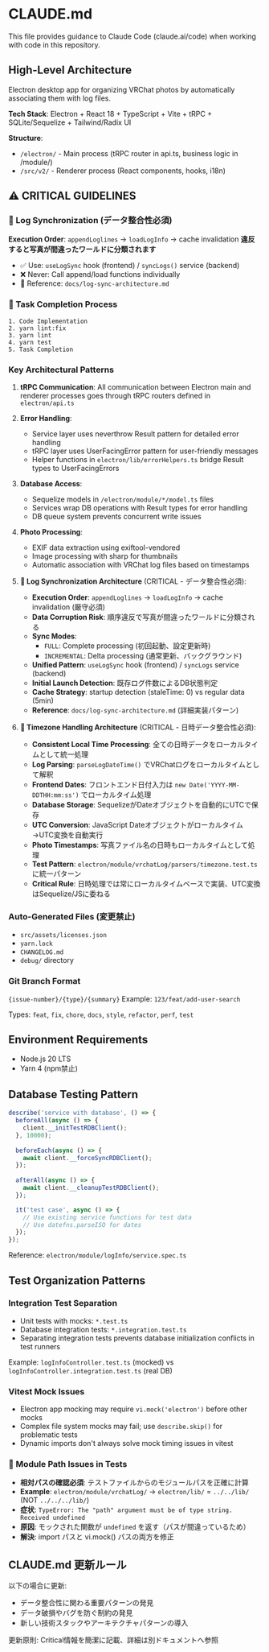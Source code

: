 # CLAUDE.md

This file provides guidance to Claude Code (claude.ai/code) when working with code in this repository.

## High-Level Architecture

Electron desktop app for organizing VRChat photos by automatically associating them with log files.

**Tech Stack**: Electron + React 18 + TypeScript + Vite + tRPC + SQLite/Sequelize + Tailwind/Radix UI

**Structure**:
- `/electron/` - Main process (tRPC router in api.ts, business logic in /module/)
- `/src/v2/` - Renderer process (React components, hooks, i18n)

## ⚠️ CRITICAL GUIDELINES

### 🚨 Log Synchronization (データ整合性必須)
**Execution Order**: `appendLoglines` → `loadLogInfo` → cache invalidation
**違反すると写真が間違ったワールドに分類されます**

- ✅ Use: `useLogSync` hook (frontend) / `syncLogs()` service (backend)
- ❌ Never: Call append/load functions individually
- 📖 Reference: `docs/log-sync-architecture.md`

### 🚨 Task Completion Process
```
1. Code Implementation
2. yarn lint:fix
3. yarn lint
4. yarn test
5. Task Completion
```

### Key Architectural Patterns

1. **tRPC Communication**: All communication between Electron main and renderer processes goes through tRPC routers defined in `electron/api.ts`

2. **Error Handling**: 
   - Service layer uses neverthrow Result pattern for detailed error handling
   - tRPC layer uses UserFacingError pattern for user-friendly messages
   - Helper functions in `electron/lib/errorHelpers.ts` bridge Result types to UserFacingErrors

3. **Database Access**: 
   - Sequelize models in `/electron/module/*/model.ts` files
   - Services wrap DB operations with Result types for error handling
   - DB queue system prevents concurrent write issues

4. **Photo Processing**:
   - EXIF data extraction using exiftool-vendored
   - Image processing with sharp for thumbnails
   - Automatic association with VRChat log files based on timestamps

5. **🚨 Log Synchronization Architecture** (CRITICAL - データ整合性必須):
   - **Execution Order**: `appendLoglines` → `loadLogInfo` → cache invalidation (厳守必須)
   - **Data Corruption Risk**: 順序違反で写真が間違ったワールドに分類される
   - **Sync Modes**: 
     - `FULL`: Complete processing (初回起動、設定更新時)
     - `INCREMENTAL`: Delta processing (通常更新、バックグラウンド)
   - **Unified Pattern**: `useLogSync` hook (frontend) / `syncLogs` service (backend)
   - **Initial Launch Detection**: 既存ログ件数によるDB状態判定
   - **Cache Strategy**: startup detection (staleTime: 0) vs regular data (5min)
   - **Reference**: `docs/log-sync-architecture.md` (詳細実装パターン)

6. **🚨 Timezone Handling Architecture** (CRITICAL - 日時データ整合性必須):
   - **Consistent Local Time Processing**: 全ての日時データをローカルタイムとして統一処理
   - **Log Parsing**: `parseLogDateTime()` でVRChatログをローカルタイムとして解釈
   - **Frontend Dates**: フロントエンド日付入力は `new Date('YYYY-MM-DDTHH:mm:ss')` でローカルタイム処理
   - **Database Storage**: SequelizeがDateオブジェクトを自動的にUTCで保存
   - **UTC Conversion**: JavaScript Dateオブジェクトがローカルタイム→UTC変換を自動実行
   - **Photo Timestamps**: 写真ファイル名の日時もローカルタイムとして処理
   - **Test Pattern**: `electron/module/vrchatLog/parsers/timezone.test.ts` に統一パターン
   - **Critical Rule**: 日時処理では常にローカルタイムベースで実装、UTC変換はSequelize/JSに委ねる


### Auto-Generated Files (変更禁止)
- `src/assets/licenses.json`
- `yarn.lock`
- `CHANGELOG.md`
- `debug/` directory

### Git Branch Format
`{issue-number}/{type}/{summary}`
Example: `123/feat/add-user-search`

Types: `feat`, `fix`, `chore`, `docs`, `style`, `refactor`, `perf`, `test`

## Environment Requirements
- Node.js 20 LTS
- Yarn 4 (npm禁止)

## Database Testing Pattern

```typescript
describe('service with database', () => {
  beforeAll(async () => {
    client.__initTestRDBClient();
  }, 10000);
  
  beforeEach(async () => {
    await client.__forceSyncRDBClient();
  });
  
  afterAll(async () => {
    await client.__cleanupTestRDBClient();
  });

  it('test case', async () => {
    // Use existing service functions for test data
    // Use datefns.parseISO for dates
  });
});
```

Reference: `electron/module/logInfo/service.spec.ts`

## Test Organization Patterns

### Integration Test Separation
- Unit tests with mocks: `*.test.ts`
- Database integration tests: `*.integration.test.ts`
- Separating integration tests prevents database initialization conflicts in test runners

Example: `logInfoController.test.ts` (mocked) vs `logInfoController.integration.test.ts` (real DB)

### Vitest Mock Issues
- Electron app mocking may require `vi.mock('electron')` before other mocks
- Complex file system mocks may fail; use `describe.skip()` for problematic tests
- Dynamic imports don't always solve mock timing issues in vitest

### 🚨 Module Path Issues in Tests
- **相対パスの確認必須**: テストファイルからのモジュールパスを正確に計算
- **Example**: `electron/module/vrchatLog/` → `electron/lib/` = `../../lib/` (NOT `../../../lib/`)
- **症状**: `TypeError: The "path" argument must be of type string. Received undefined`
- **原因**: モックされた関数が `undefined` を返す（パスが間違っているため）
- **解決**: import パスと vi.mock() パスの両方を修正

## CLAUDE.md 更新ルール

以下の場合に更新:
- データ整合性に関わる重要パターンの発見
- データ破損やバグを防ぐ制約の発見
- 新しい技術スタックやアーキテクチャパターンの導入

更新原則: Critical情報を簡潔に記載、詳細は別ドキュメントへ参照
